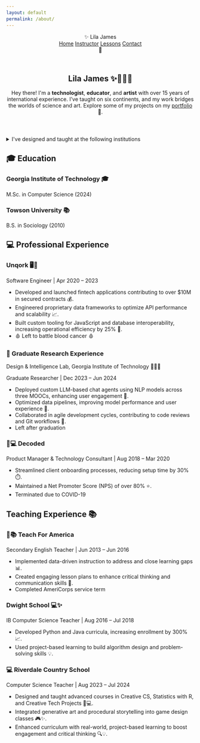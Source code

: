 ```yaml
---
layout: default
permalink: /about/
---
```

<html lang="en">
<head>
  <meta charset="UTF-8" />
  <meta name="viewport" content="width=device-width, initial-scale=1.0" />
  <title>✨ Project Sparkle ✨</title>
  <link href="{{ '/assets/css/styles.css' | relative_url }}" rel="stylesheet" />
</head>

<body class="cats">

<!-- Main Header -->
<header class="navbar">
  <div class="logo">✨ Lila James</div>
  <nav id="nav-links" class="nav-links">
    <a href="/sparkle_workshop/">Home</a>
    <a href="/sparkle_workshop/about/">Instructor</a>
    <a href="/sparkle_workshop/lessons/">Lessons</a>
    <a href="/sparkle_workshop/contact/">Contact</a>
  </nav>
  <div class="hamburger" onclick="toggleMenu()">🍔</div>
</header>

<header>
<section class="intro-section">
  <div class="container">
    <h1 class="intro-heading">Lila James <span class="emoji">✨👩‍💻🌙</span></h1>
    <p class="intro-text">
      Hey there! I'm a <strong>technologist</strong>, <strong>educator</strong>, and <strong>artist</strong> with over 15 years of international experience. 
      I’ve taught on six continents, and my work bridges the worlds of science and art. 
      Explore some of my projects on my 
      <a href="https://github.com/LilaShiba" target="_blank" class="styled-link">portfolio</a> 🎨.
    </p>
  </div> 
  </section>
</header>

  <section class="step">
    <details>
      <summary>I've designed and taught at the following institutions</summary>
    <ul>
      <li>The Adler Planetarium</li>
      <li>
        Riverdale Country School – 
        <a href="https://www.niche.com/k12/riverdale-country-school-bronx-ny/" target="_blank" class="styled-link">
          voted best private school in America
        </a>
      </li>
      <li>Mastercard</li>
      <li>Berkeley Carroll School</li>
      <li>Chase Bank</li>
      <li>Georgia Institute of Technology</li>
      <li>IBM</li>
      <li>The Dwight School</li>
      <li>P5.js Creative Coding</li>
      <li>The Flag House Museum</li>
      <li>My Dog</li>
      <img src="../assets/imgs/estelle.jpg" 
         alt="Estelle" 
         style="max-width: 75%; height: auto;" />
    </ul>
    </details>
</section>



<section class="step">
  <div class="container">
    <div class="section-header">
      <h2>🎓 Education</h2>
    </div>
    <div class="content">
      <h3>Georgia Institute of Technology <span class="emoji">🎓</span></h3>
      <p>M.Sc. in Computer Science (2024)</p>
      <h3>Towson University <span class="emoji">📚</span></h3>
      <p>B.S. in Sociology (2010)</p>
    </div>
  </div>
</section>

<section class="section">
  <div class="container">
    <div class="section-header">
      <h2>💻 Professional Experience</h2>
    </div>
    <div class="step glow-hover">
      <h3>Unqork <span class="emoji">🖥️🌙</span></h3>
      <p>Software Engineer | Apr 2020 – 2023</p>
      <ul>
        <li>Developed and launched fintech applications contributing to over $10M in secured contracts 💰.</li>
        <li>Engineered proprietary data frameworks to optimize API performance and scalability 📈.</li>
        <li>Built custom tooling for JavaScript and database interoperability, increasing operational efficiency by 25% 🔧.</li>
        <li>🩸 Left to battle blood cancer 🩸</li>
      </ul>
    </div>
  </div>
</section>

<section class="step glow-hover">
  <div class="container">
    <h3>🔬 Graduate Research Experience</h3>
    <p>Design & Intelligence Lab, Georgia Institute of Technology <span class="emoji">🧑‍💻✨</span></p>
    <p>Graduate Researcher | Dec 2023 – Jun 2024</p>
    <ul>
      <li>Deployed custom LLM-based chat agents using NLP models across three MOOCs, enhancing user engagement 💬.</li>
      <li>Optimized data pipelines, improving model performance and user experience 🚀.</li>
      <li>Collaborated in agile development cycles, contributing to code reviews and Git workflows 🔄.</li>
      <li>Left after graduation</li>
    </ul>
  </div>
</section>

<section class="step glow-hover">
  <div class="container">
    <h3><span class="emoji">🔮💻</span> Decoded</h3>
    <p>Product Manager & Technology Consultant | Aug 2018 – Mar 2020</p>
    <ul>
      <li>Streamlined client onboarding processes, reducing setup time by 30% ⏱️.</li>
      <li>Maintained a Net Promoter Score (NPS) of over 80% ⭐.</li>
      <li>Terminated due to COVID-19</li>
    </ul>
  </div>
</section>

<section class="section">
  <div class="container">
    <div class="section-header">
      <h2>Teaching Experience 📚</h2>
    </div>
    <div class="step glow-hover">
      <h3><span class="emoji">🌸📚</span> Teach For America</h3>
      <p>Secondary English Teacher | Jun 2013 – Jun 2016</p>
      <ul>
        <li>Implemented data-driven instruction to address and close learning gaps 📊.</li>
        <li>Created engaging lesson plans to enhance critical thinking and communication skills 📝.</li>
        <li>Completed AmeriCorps service term</li>
      </ul>
    </div>
    <div class="step glow-hover">
      <h3>Dwight School <span class="emoji">💻✨</span></h3>
      <p>IB Computer Science Teacher | Aug 2016 – Jul 2018</p>
      <ul>
        <li>Developed Python and Java curricula, increasing enrollment by 300% 📈.</li>
        <li>Used project-based learning to build algorithm design and problem-solving skills 💡.</li>
      </ul>
    </div>
  </div>
</section>

<section class="step glow-hover">
  <div class="container">
    <h3>💻 Riverdale Country School</h3>
    <p>Computer Science Teacher | Aug 2023 – Jul 2024</p>
    <ul>
      <li>Designed and taught advanced courses in Creative CS, Statistics with R, and Creative Tech Projects 🎨💻.</li>
      <li>Integrated generative art and procedural storytelling into game design classes 🎮✨.</li>
      <li>Enhanced curriculum with real-world, project-based learning to boost engagement and critical thinking 🔍💡.</li>
    </ul>
  </div>
</section>

<script src="{{ site.baseurl }}/assets/js/cats.js"></script>
<script src="{{ site.baseurl }}/assets/js/mouse.js"></script>
<script src="{{ site.baseurl }}/assets/js/confetti.js"></script>
<script src="{{ site.baseurl }}/assets/js/expandEffect.js"></script>

</body>
</html>
